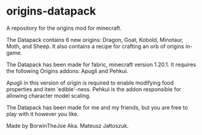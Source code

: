 # origins-datapack
A repository for the origins mod for minecraft.

The Datapack contains 6 new origins: Dragon, Goat, Kobold, Minotaur, Moth, and Sheep.
It also contains a recipe for crafting an orb of origins in-game.

The Datapack has been made for fabric, minecraft version 1.20.1.
It requires the following Origins addons: Apugli and Pehkui.

Apugli in this version of origin is required to enable modifying food properties and item 'edible'-ness.
Pehkui is the addon responsible for allowing character model scaling.

The Datapack has been made for me and my friends, but you are free to play with it however you like.

Made by BorwinTheJoe Aka. Mateusz Jałtoszuk.
